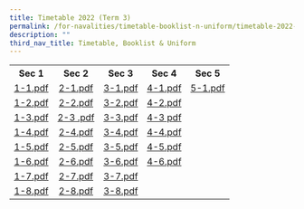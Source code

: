 ```yaml
---
title: Timetable 2022 (Term 3)
permalink: /for-navalities/timetable-booklist-n-uniform/timetable-2022-term-3
description: ""
third_nav_title: Timetable, Booklist & Uniform
---
```

<table style="margin-left: auto; margin-right: auto;">
<tbody>
<tr>
<th style="text-align: center;">Sec 1</th>
<th style="text-align: center;">Sec 2</th>
<th style="text-align: center;">Sec 3</th>
<th style="text-align: center;">Sec 4</th>
<th style="text-align: center;">Sec 5</th>
</tr>
<tr style="text-align: center;">
<td><a href="https://navalbasesec.moe.edu.sg/qql/slot/u538/2022/TT/t3/1-1.pdf">1-1.pdf</a></td>
<td><a href="https://navalbasesec.moe.edu.sg/qql/slot/u538/2022/TT/t3/2-1.pdf">2-1.pdf</a></td>
<td><a href="https://navalbasesec.moe.edu.sg/qql/slot/u538/2022/TT/t3/3-1.pdf">3-1.pdf</a></td>
<td><a href="https://navalbasesec.moe.edu.sg/qql/slot/u538/2022/TT/t3/4-1.pdf">4-1.pdf</a></td>
<td><a href="https://navalbasesec.moe.edu.sg/qql/slot/u538/2022/TT/t3/5-1.pdf">5-1.pdf</a></td>
</tr>
<tr style="text-align: center;">
<td><a href="https://navalbasesec.moe.edu.sg/qql/slot/u538/2022/TT/1-2.pdf">1-2.pdf</a></td>
<td><a href="https://navalbasesec.moe.edu.sg/qql/slot/u538/2022/TT/t3/2-2.pdf">2-2.pdf</a></td>
<td><a href="https://navalbasesec.moe.edu.sg/qql/slot/u538/2022/TT/t3/3-2.pdf">3-2.pdf</a></td>
<td><a href="https://navalbasesec.moe.edu.sg/qql/slot/u538/2022/TT/4-2%20TT.pdf">4-2.pdf</a></td>
</tr>
<tr style="text-align: center;">
<td><a href="https://navalbasesec.moe.edu.sg/qql/slot/u538/2022/TT/t3/1-3.pdf">1-3.pdf</a></td>
<td><a href="https://navalbasesec.moe.edu.sg/qql/slot/u538/2022/TT/term%20letter/2-3%201.pdf">2-3 .pdf</a></td>
<td><a href="https://navalbasesec.moe.edu.sg/qql/slot/u538/2022/TT/t3/3-3.pdf">3-3.pdf</a></td>
<td><a href="https://navalbasesec.moe.edu.sg/qql/slot/u538/2022/TT/4-3%20TT.pdf">4-3 pdf</a></td>
</tr>
<tr style="text-align: center;">
<td><a href="https://navalbasesec.moe.edu.sg/qql/slot/u538/2022/TT/t3/1-4.pdf">1-4.pdf</a></td>
<td><a href="https://navalbasesec.moe.edu.sg/qql/slot/u538/2022/TT/t3/2-4.pdf">2-4.pdf</a></td>
<td><a href="https://navalbasesec.moe.edu.sg/qql/slot/u538/2022/TT/t3/3-4.pdf">3-4.pdf</a></td>
<td><a href="https://navalbasesec.moe.edu.sg/qql/slot/u538/2022/TT/t3/4-4.pdf">4-4.pdf</a></td>
</tr>
<tr style="text-align: center;">
<td><a href="https://navalbasesec.moe.edu.sg/qql/slot/u538/2022/TT/t3/1-5.pdf">1-5.pdf</a></td>
<td><a href="https://navalbasesec.moe.edu.sg/qql/slot/u538/2022/TT/t3/2-5.pdf">2-5.pdf</a></td>
<td><a href="https://navalbasesec.moe.edu.sg/qql/slot/u538/2022/TT/t3/3-5.pdf">3-5.pdf</a></td>
<td><a href="https://navalbasesec.moe.edu.sg/qql/slot/u538/2022/TT/t3/4-5.pdf">4-5.pdf</a></td>
</tr>
<tr style="text-align: center;">
<td><a href="https://navalbasesec.moe.edu.sg/qql/slot/u538/2022/TT/t3/1-6.pdf">1-6.pdf</a></td>
<td><a href="https://navalbasesec.moe.edu.sg/qql/slot/u538/2022/TT/t3/2-6.pdf">2-6.pdf</a></td>
<td><a href="https://navalbasesec.moe.edu.sg/qql/slot/u538/2022/TT/t3/3-6.pdf">3-6.pdf</a></td>
<td><a href="https://navalbasesec.moe.edu.sg/qql/slot/u538/2022/TT/t3/4-6.pdf">4-6.pdf</a></td>
</tr>
<tr style="text-align: center;">
<td><a href="https://navalbasesec.moe.edu.sg/qql/slot/u538/2022/exam%20tt/1-7.pdf">1-7.pdf</a></td>
<td><a href="https://navalbasesec.moe.edu.sg/qql/slot/u538/2022/TT/TT%202022%20Class/2-7.pdf">2-7.pdf</a></td>
<td><a href="https://navalbasesec.moe.edu.sg/qql/slot/u538/2022/exam%20tt/3-7.pdf">3-7.pdf</a></td>
</tr>
<tr style="text-align: center;">
<td><a href="https://navalbasesec.moe.edu.sg/qql/slot/u538/2022/TT/t3/1-8.pdf">1-8.pdf</a></td>
<td><a href="https://navalbasesec.moe.edu.sg/qql/slot/u538/2022/TT/t3/2-8.pdf">2-8.pdf</a></td>
<td><a href="https://navalbasesec.moe.edu.sg/qql/slot/u538/2022/TT/t3/3-8.pdf">3-8.pdf</a></td>
</tr>
</tbody>
</table>